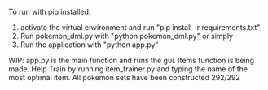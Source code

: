 To run with pip installed:
1. activate the virtual environment and run
    "pip install -r requirements.txt"
2. Run pokemon_dml.py with
    "python pokemon_dml.py"
    or simply
3. Run the application with
    "python app.py"

WIP: app.py is the main function and runs the gui. Items function is being made. Help Train by running item_trainer.py and typing the name of the most optimal item.
All pokemon sets have been constructed 292/292